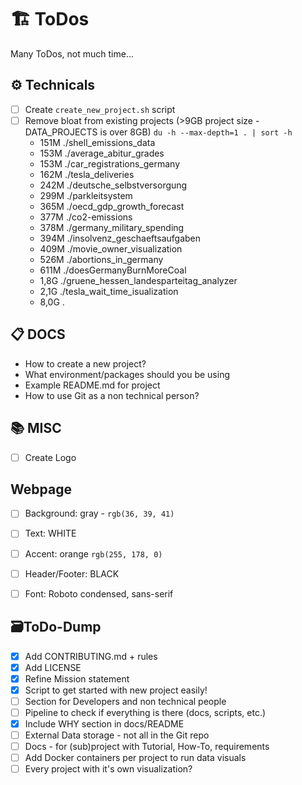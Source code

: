 # 🏗️ ToDos

Many ToDos, not much time...

## ⚙️ Technicals
- [ ] Create `create_new_project.sh` script
- [ ] Remove bloat from existing projects (>9GB project size - DATA_PROJECTS is over 8GB)
    `du -h --max-depth=1 . | sort -h`
    - 151M	./shell_emissions_data
    - 153M	./average_abitur_grades
    - 153M	./car_registrations_germany
    - 162M	./tesla_deliveries
    - 242M	./deutsche_selbstversorgung
    - 299M	./parkleitsystem
    - 365M	./oecd_gdp_growth_forecast
    - 377M	./co2-emissions
    - 378M	./germany_military_spending
    - 394M	./insolvenz_geschaeftsaufgaben
    - 409M	./movie_owner_visualization
    - 526M	./abortions_in_germany
    - 611M	./doesGermanyBurnMoreCoal
    - 1,8G	./gruene_hessen_landesparteitag_analyzer
    - 2,1G	./tesla_wait_time_isualization
    - 8,0G	.


## 📋️ DOCS
- How to create a new project?
- What environment/packages should you be using
- Example README.md for project
- How to use Git as a non technical person?


## 📚 MISC
- [ ] Create Logo


## Webpage
- [ ] Background: gray - `rgb(36, 39, 41)`
- [ ] Text: WHITE
- [ ] Accent: orange `rgb(255, 178, 0)`
- [ ] Header/Footer: BLACK
- [ ] Font: Roboto condensed, sans-serif



## 🗃️ToDo-Dump
- [X] Add CONTRIBUTING.md + rules
- [X] Add LICENSE
- [X] Refine Mission statement
- [X] Script to get started with new project easily!
- [ ] Section for Developers and non technical people
- [ ] Pipeline to check if everything is there (docs, scripts, etc.)
- [X] Include WHY section in docs/README
- [ ] External Data storage - not all in the Git repo
- [ ] Docs - for (sub)project with Tutorial, How-To, requirements
- [ ] Add Docker containers per project to run data visuals
- [ ] Every project with it's own visualization?
